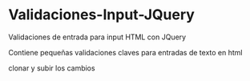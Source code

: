 # Validaciones-Input-JQuery
Validaciones de entrada para input HTML con JQuery

Contiene pequeñas validaciones claves para entradas de texto en html 

clonar y subir los cambios
